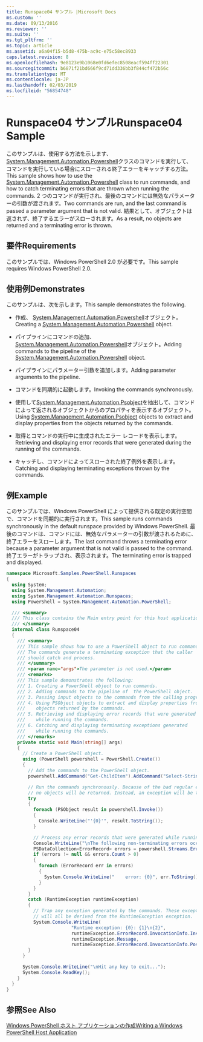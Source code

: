 ```yaml
---
title: Runspace04 サンプル |Microsoft Docs
ms.custom: ''
ms.date: 09/13/2016
ms.reviewer: ''
ms.suite: ''
ms.tgt_pltfrm: ''
ms.topic: article
ms.assetid: a6a04f15-b5d8-475b-ac9c-e75c58ec8933
caps.latest.revision: 8
ms.openlocfilehash: 9e8123e9b1068e0fd6efec8508eacf594ff22301
ms.sourcegitcommit: b6871f21bd666f9cd71dd336bb3f844cf472b56c
ms.translationtype: MT
ms.contentlocale: ja-JP
ms.lasthandoff: 02/03/2019
ms.locfileid: "56854748"
---
```

# <a name="runspace04-sample"></a><span data-ttu-id="7ac08-102">Runspace04 サンプル</span><span class="sxs-lookup"><span data-stu-id="7ac08-102">Runspace04 Sample</span></span>

<span data-ttu-id="7ac08-103">このサンプルは、使用する方法を示します、 [System.Management.Automation.Powershell](/dotnet/api/system.management.automation.powershell)クラスのコマンドを実行して、コマンドを実行している場合にスローされる終了エラーをキャッチする方法。</span><span class="sxs-lookup"><span data-stu-id="7ac08-103">This sample shows how to use the [System.Management.Automation.Powershell](/dotnet/api/system.management.automation.powershell) class to run commands, and how to catch terminating errors that are thrown when running the commands.</span></span> <span data-ttu-id="7ac08-104">2 つのコマンドが実行され、最後のコマンドには無効なパラメーターの引数が渡されます。</span><span class="sxs-lookup"><span data-stu-id="7ac08-104">Two commands are run, and the last command is passed a parameter argument that is not valid.</span></span> <span data-ttu-id="7ac08-105">結果として、オブジェクトは返されず、終了するエラーがスローされます。</span><span class="sxs-lookup"><span data-stu-id="7ac08-105">As a result, no objects are returned and a terminating error is thrown.</span></span>

## <a name="requirements"></a><span data-ttu-id="7ac08-106">要件</span><span class="sxs-lookup"><span data-stu-id="7ac08-106">Requirements</span></span>

<span data-ttu-id="7ac08-107">このサンプルでは、Windows PowerShell 2.0 が必要です。</span><span class="sxs-lookup"><span data-stu-id="7ac08-107">This sample requires Windows PowerShell 2.0.</span></span>

## <a name="demonstrates"></a><span data-ttu-id="7ac08-108">使用例</span><span class="sxs-lookup"><span data-stu-id="7ac08-108">Demonstrates</span></span>

<span data-ttu-id="7ac08-109">このサンプルは、次を示します。</span><span class="sxs-lookup"><span data-stu-id="7ac08-109">This sample demonstrates the following.</span></span>

- <span data-ttu-id="7ac08-110">作成、 [System.Management.Automation.Powershell](/dotnet/api/system.management.automation.powershell)オブジェクト。</span><span class="sxs-lookup"><span data-stu-id="7ac08-110">Creating a [System.Management.Automation.Powershell](/dotnet/api/system.management.automation.powershell) object.</span></span>

- <span data-ttu-id="7ac08-111">パイプラインにコマンドの追加、 [System.Management.Automation.Powershell](/dotnet/api/system.management.automation.powershell)オブジェクト。</span><span class="sxs-lookup"><span data-stu-id="7ac08-111">Adding commands to the pipeline of the [System.Management.Automation.Powershell](/dotnet/api/system.management.automation.powershell) object.</span></span>

- <span data-ttu-id="7ac08-112">パイプラインにパラメーター引数を追加します。</span><span class="sxs-lookup"><span data-stu-id="7ac08-112">Adding parameter arguments to the pipeline.</span></span>

- <span data-ttu-id="7ac08-113">コマンドを同期的に起動します。</span><span class="sxs-lookup"><span data-stu-id="7ac08-113">Invoking the commands synchronously.</span></span>

- <span data-ttu-id="7ac08-114">使用して[System.Management.Automation.Psobject](/dotnet/api/System.Management.Automation.PSObject)を抽出して、コマンドによって返されるオブジェクトからのプロパティを表示するオブジェクト。</span><span class="sxs-lookup"><span data-stu-id="7ac08-114">Using [System.Management.Automation.Psobject](/dotnet/api/System.Management.Automation.PSObject) objects to extract and display properties from the objects returned by the commands.</span></span>

- <span data-ttu-id="7ac08-115">取得とコマンドの実行中に生成されたエラー レコードを表示します。</span><span class="sxs-lookup"><span data-stu-id="7ac08-115">Retrieving and displaying error records that were generated during the running of the commands.</span></span>

- <span data-ttu-id="7ac08-116">キャッチし、コマンドによってスローされた終了例外を表示します。</span><span class="sxs-lookup"><span data-stu-id="7ac08-116">Catching and displaying terminating exceptions thrown by the commands.</span></span>

## <a name="example"></a><span data-ttu-id="7ac08-117">例</span><span class="sxs-lookup"><span data-stu-id="7ac08-117">Example</span></span>

<span data-ttu-id="7ac08-118">このサンプルでは、Windows PowerShell によって提供される既定の実行空間で、コマンドを同期的に実行されます。</span><span class="sxs-lookup"><span data-stu-id="7ac08-118">This sample runs commands synchronously in the default runspace provided by Windows PowerShell.</span></span> <span data-ttu-id="7ac08-119">最後のコマンドは、コマンドには、無効なパラメーターの引数が渡されるために、終了エラーをスローします。</span><span class="sxs-lookup"><span data-stu-id="7ac08-119">The last command throws a terminating error because a parameter argument that is not valid is passed to the command.</span></span> <span data-ttu-id="7ac08-120">終了エラーがトラップされ、表示されます。</span><span class="sxs-lookup"><span data-stu-id="7ac08-120">The terminating error is trapped and displayed.</span></span>

```csharp
namespace Microsoft.Samples.PowerShell.Runspaces
{
  using System;
  using System.Management.Automation;
  using System.Management.Automation.Runspaces;
  using PowerShell = System.Management.Automation.PowerShell;

  /// <summary>
  /// This class contains the Main entry point for this host application.
  /// </summary>
  internal class Runspace04
  {
    /// <summary>
    /// This sample shows how to use a PowerShell object to run commands.
    /// The commands generate a terminating exception that the caller
    /// should catch and process.
    /// </summary>
    /// <param name="args">The parameter is not used.</param>
    /// <remarks>
    /// This sample demonstrates the following:
    /// 1. Creating a PowerShell object to run commands.
    /// 2. Adding commands to the pipeline of  the PowerShell object.
    /// 3. Passing input objects to the commands from the calling program.
    /// 4. Using PSObject objects to extract and display properties from the
    ///    objects returned by the commands.
    /// 5. Retrieving and displaying error records that were generated
    ///    while running the commands.
    /// 6. Catching and displaying terminating exceptions generated
    ///    while running the commands.
    /// </remarks>
    private static void Main(string[] args)
    {
      // Create a PowerShell object.
      using (PowerShell powershell = PowerShell.Create())
      {
        // Add the commands to the PowerShell object.
        powershell.AddCommand("Get-ChildItem").AddCommand("Select-String").AddArgument("*");

        // Run the commands synchronously. Because of the bad regular expression,
        // no objects will be returned. Instead, an exception will be thrown.
        try
        {
          foreach (PSObject result in powershell.Invoke())
          {
            Console.WriteLine("'{0}'", result.ToString());
          }

          // Process any error records that were generated while running the commands.
          Console.WriteLine("\nThe following non-terminating errors occurred:\n");
          PSDataCollection<ErrorRecord> errors = powershell.Streams.Error;
          if (errors != null && errors.Count > 0)
          {
            foreach (ErrorRecord err in errors)
            {
              System.Console.WriteLine("    error: {0}", err.ToString());
            }
          }
        }
        catch (RuntimeException runtimeException)
        {
          // Trap any exception generated by the commands. These exceptions
          // will all be derived from the RuntimeException exception.
          System.Console.WriteLine(
                        "Runtime exception: {0}: {1}\n{2}",
                        runtimeException.ErrorRecord.InvocationInfo.InvocationName,
                        runtimeException.Message,
                        runtimeException.ErrorRecord.InvocationInfo.PositionMessage);
        }
      }

      System.Console.WriteLine("\nHit any key to exit...");
      System.Console.ReadKey();
    }
  }
}
```

## <a name="see-also"></a><span data-ttu-id="7ac08-121">参照</span><span class="sxs-lookup"><span data-stu-id="7ac08-121">See Also</span></span>

[<span data-ttu-id="7ac08-122">Windows PowerShell ホスト アプリケーションの作成</span><span class="sxs-lookup"><span data-stu-id="7ac08-122">Writing a Windows PowerShell Host Application</span></span>](./writing-a-windows-powershell-host-application.md)